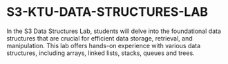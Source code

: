 # S3-KTU-DATA-STRUCTURES-LAB
In the S3 Data Structures Lab, students will delve into the foundational data structures that are crucial for efficient data storage, retrieval, and manipulation. This lab offers hands-on experience with various data structures, including arrays, linked lists, stacks, queues and trees.
